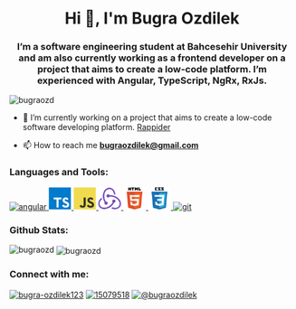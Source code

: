 <h1 align="center">Hi 👋, I'm Bugra Ozdilek</h1>
<h3 align="center">I’m a software engineering student at Bahcesehir University and am also currently working as a frontend developer on a project that aims to create a low-code platform. I’m experienced with Angular, TypeScript, NgRx, RxJs.</h3>

<p align="left"> <img src="https://komarev.com/ghpvc/?username=bugraozd&label=Profile%20views&color=0e75b6&style=flat" alt="bugraozd" /> </p>

- 🔭 I’m currently working on a project that aims to create a low-code software developing platform. [Rappider](https://www.rappider.com/)

- 📫 How to reach me **bugraozdilek@gmail.com**

<h3 align="left">Languages and Tools:</h3>
<p align="left"> 
<a href="https://angular.io" target="_blank" rel="noreferrer"> 
<img src="https://angular.io/assets/images/logos/angular/angular.svg" alt="angular" width="40" height="40"/> 
</a>

<a href="https://www.typescriptlang.org/" target="_blank" rel="noreferrer"> 
<img src="https://raw.githubusercontent.com/devicons/devicon/master/icons/typescript/typescript-original.svg" alt="typescript" width="40" height="40"/> 
</a> 

<a href="https://developer.mozilla.org/en-US/docs/Web/JavaScript" target="_blank" rel="noreferrer"> 
<img src="https://raw.githubusercontent.com/devicons/devicon/master/icons/javascript/javascript-original.svg" alt="javascript" width="40" height="40"/> 
</a> 

<a href="https://redux.js.org" target="_blank" rel="noreferrer"> 
<img src="https://raw.githubusercontent.com/devicons/devicon/master/icons/redux/redux-original.svg" alt="redux" width="40" height="40"/>
</a>

<a href="https://www.w3.org/html/" target="_blank" rel="noreferrer"> 
<img src="https://raw.githubusercontent.com/devicons/devicon/master/icons/html5/html5-original-wordmark.svg" alt="html5" width="40" height="40"/>
</a>

<a href="https://www.w3schools.com/css/" target="_blank" rel="noreferrer"> 
<img src="https://raw.githubusercontent.com/devicons/devicon/master/icons/css3/css3-original-wordmark.svg" alt="css3" width="40" height="40"/>
</a> 

<a href="https://git-scm.com/" target="_blank" rel="noreferrer"> 
<img src="https://www.vectorlogo.zone/logos/git-scm/git-scm-icon.svg" alt="git" width="40" height="40"/>
</a> 
</p>

<h3 align="left">Github Stats:</h3>
<p><img align="left" src="https://github-readme-stats.vercel.app/api/top-langs?username=bugraozd&show_icons=true&theme=dark&locale=en&layout=compact" alt="bugraozd" /></p>

<p>&nbsp;<img align="center" src="https://github-readme-stats.vercel.app/api?username=bugraozd&show_icons=true&theme=dark&locale=en" alt="bugraozd" /></p>

<h3 align="left">Connect with me:</h3>
<p align="left">
<a href="https://linkedin.com/in/bugra-ozdilek123" target="blank"><img align="center" src="https://raw.githubusercontent.com/rahuldkjain/github-profile-readme-generator/master/src/images/icons/Social/linked-in-alt.svg" alt="bugra-ozdilek123" height="30" width="40" /></a>
<a href="https://stackoverflow.com/users/15079518" target="blank"><img align="center" src="https://raw.githubusercontent.com/rahuldkjain/github-profile-readme-generator/master/src/images/icons/Social/stack-overflow.svg" alt="15079518" height="30" width="40" /></a>
<a href="https://medium.com/@bugraozdilek" target="blank"><img align="center" src="https://raw.githubusercontent.com/rahuldkjain/github-profile-readme-generator/master/src/images/icons/Social/medium.svg" alt="@bugraozdilek" height="30" width="40" /></a>
</p>
